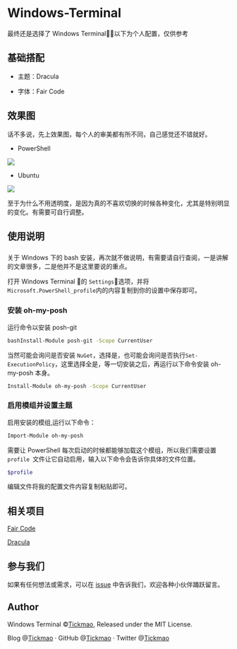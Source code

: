 # Windows-Terminal

最终还是选择了 Windows Terminal，以下为个人配置，仅供参考

## 基础搭配

- 主题：Dracula

- 字体：Fair Code

## 效果图

话不多说，先上效果图，每个人的审美都有所不同，自己感觉还不错就好。

- PowerShell

![](https://ae01.alicdn.com/kf/H258c71bc4c2f43f4a35fabfe06ae93e9A.png)

- Ubuntu

![](https://ae01.alicdn.com/kf/H1d8217a5c4474293acd9fb3cd4af0d61Y.png)

至于为什么不用透明度，是因为真的不喜欢切换的时候各种变化，尤其是特别明显的变化。有需要可自行调整。

## 使用说明

关于 Windows 下的 bash 安装，再次就不做说明，有需要请自行查阅，一是讲解的文章很多，二是他并不是这里要说的重点。


打开 Windows Terminal 的 `Settings`选项，并将`Microsoft.PowerShell_profile`内的内容复制到你的设置中保存即可。

### 安装 oh-my-posh

运行命令以安装 posh-git

```bash
bashInstall-Module posh-git -Scope CurrentUser
```

当然可能会询问是否安装 `NuGet`，选择是，也可能会询问是否执行`Set-ExecutionPolicy`，这里选择全是，等一切安装之后，再运行以下命令安装 oh-my-posh 本身。

```bash
Install-Module oh-my-posh -Scope CurrentUser
```

### 启用模组并设置主题

启用安装的模组,运行以下命令：

```bash
Import-Module oh-my-posh
```

需要让 PowerShell 每次启动的时候都能够加载这个模组，所以我们需要设置`profile `文件让它自动启用，输入以下命令会告诉你具体的文件位置。

```zsh
$profile
```

编辑文件将我的配置文件内容复制粘贴即可。


## 相关项目

[Fair Code](https://github.com/tonsky/FiraCode)

[Dracula](https://draculatheme.com/powershell/)



## 参与我们

如果有任何想法或需求，可以在 [issue](https://github.com/tickmao/Windows-Terminal/issues) 中告诉我们，欢迎各种小伙伴踊跃留言。

## Author

Windows Terminal ©[Tickmao](https://www.tickmao.com), Released under the MIT License.

Blog @[Tickmao](https://www.tickmao.com) · GitHub @[Tickmao](https://github.com/tickmao) · Twitter @[Tickmao](https://twitter.com/Tick_puppet)
